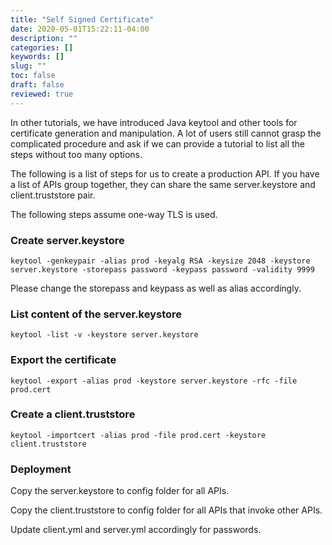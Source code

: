 ```yaml
---
title: "Self Signed Certificate"
date: 2020-05-01T15:22:11-04:00
description: ""
categories: []
keywords: []
slug: ""
toc: false
draft: false
reviewed: true
---
```


In other tutorials, we have introduced Java keytool and other tools for certificate generation and manipulation. A lot of users still cannot grasp the complicated procedure and ask if we can provide a tutorial to list all the steps without too many options. 

The following is a list of steps for us to create a production API. If you have a list of APIs group together, they can share the same server.keystore and client.truststore pair. 

The following steps assume one-way TLS is used.

### Create server.keystore

```
keytool -genkeypair -alias prod -keyalg RSA -keysize 2048 -keystore server.keystore -storepass password -keypass password -validity 9999
```

Please change the storepass and keypass as well as alias accordingly.

### List content of the server.keystore

```
keytool -list -v -keystore server.keystore
```

### Export the certificate

```
keytool -export -alias prod -keystore server.keystore -rfc -file prod.cert
```

### Create a client.truststore

```
keytool -importcert -alias prod -file prod.cert -keystore client.truststore
```

### Deployment

Copy the server.keystore to config folder for all APIs.

Copy the client.truststore to config folder for all APIs that invoke other APIs. 

Update client.yml and server.yml accordingly for passwords. 



